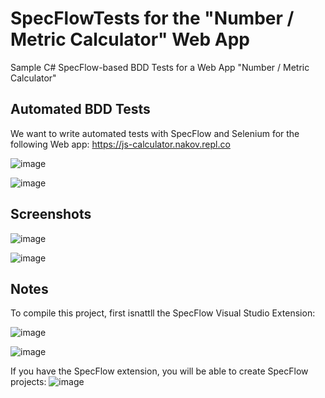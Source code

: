 # SpecFlowTests for the "Number / Metric Calculator" Web App
Sample C# SpecFlow-based BDD Tests for a Web App "Number / Metric Calculator"

## Automated BDD Tests
We want to write automated tests with SpecFlow and Selenium for the following Web app: https://js-calculator.nakov.repl.co

![image](https://user-images.githubusercontent.com/1689586/107686982-95e73900-6cae-11eb-8e10-366a38f82ff5.png)

![image](https://user-images.githubusercontent.com/1689586/107687002-9c75b080-6cae-11eb-8e05-03b8cfbd2cc1.png)

## Screenshots

![image](https://user-images.githubusercontent.com/1689586/107687078-b2837100-6cae-11eb-8924-d5ea3eb953a2.png)

![image](https://user-images.githubusercontent.com/1689586/107687112-c16a2380-6cae-11eb-84a2-451083b3ff75.png)

## Notes

To compile this project, first isnattll the SpecFlow Visual Studio Extension:

![image](https://user-images.githubusercontent.com/1689586/107687324-042bfb80-6caf-11eb-8302-79c38d44d2bf.png)

![image](https://user-images.githubusercontent.com/1689586/107687328-07bf8280-6caf-11eb-859a-7f09176a80dd.png)

If you have the SpecFlow extension, you will be able to create SpecFlow projects:
![image](https://user-images.githubusercontent.com/1689586/107687337-0aba7300-6caf-11eb-9851-7b6387a932e5.png)
